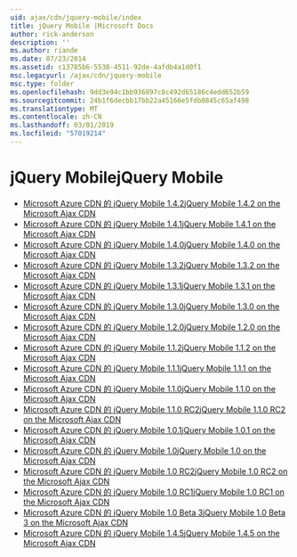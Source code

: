 ```yaml
---
uid: ajax/cdn/jquery-mobile/index
title: jQuery Mobile |Microsoft Docs
author: rick-anderson
description: ''
ms.author: riande
ms.date: 07/23/2014
ms.assetid: c13785b6-5538-4511-92de-4afdb4a1d0f1
msc.legacyurl: /ajax/cdn/jquery-mobile
msc.type: folder
ms.openlocfilehash: 9dd3e94c1bb936897c8c492d65186c4edd652b59
ms.sourcegitcommit: 24b1f6decbb17bb22a45166e5fdb0845c65af498
ms.translationtype: MT
ms.contentlocale: zh-CN
ms.lasthandoff: 03/01/2019
ms.locfileid: "57019214"
---
```

<a name="jquery-mobile"></a><span data-ttu-id="834a2-102">jQuery Mobile</span><span class="sxs-lookup"><span data-stu-id="834a2-102">jQuery Mobile</span></span>
====================
- [<span data-ttu-id="834a2-103">Microsoft Azure CDN 的 jQuery Mobile 1.4.2</span><span class="sxs-lookup"><span data-stu-id="834a2-103">jQuery Mobile 1.4.2 on the Microsoft Ajax CDN</span></span>](cdnjquerymobile142.md)
- [<span data-ttu-id="834a2-104">Microsoft Azure CDN 的 jQuery Mobile 1.4.1</span><span class="sxs-lookup"><span data-stu-id="834a2-104">jQuery Mobile 1.4.1 on the Microsoft Ajax CDN</span></span>](cdnjquerymobile141.md)
- [<span data-ttu-id="834a2-105">Microsoft Azure CDN 的 jQuery Mobile 1.4.0</span><span class="sxs-lookup"><span data-stu-id="834a2-105">jQuery Mobile 1.4.0 on the Microsoft Ajax CDN</span></span>](cdnjquerymobile140.md)
- [<span data-ttu-id="834a2-106">Microsoft Azure CDN 的 jQuery Mobile 1.3.2</span><span class="sxs-lookup"><span data-stu-id="834a2-106">jQuery Mobile 1.3.2 on the Microsoft Ajax CDN</span></span>](cdnjquerymobile132.md)
- [<span data-ttu-id="834a2-107">Microsoft Azure CDN 的 jQuery Mobile 1.3.1</span><span class="sxs-lookup"><span data-stu-id="834a2-107">jQuery Mobile 1.3.1 on the Microsoft Ajax CDN</span></span>](cdnjquerymobile131.md)
- [<span data-ttu-id="834a2-108">Microsoft Azure CDN 的 jQuery Mobile 1.3.0</span><span class="sxs-lookup"><span data-stu-id="834a2-108">jQuery Mobile 1.3.0 on the Microsoft Ajax CDN</span></span>](cdnjquerymobile130.md)
- [<span data-ttu-id="834a2-109">Microsoft Azure CDN 的 jQuery Mobile 1.2.0</span><span class="sxs-lookup"><span data-stu-id="834a2-109">jQuery Mobile 1.2.0 on the Microsoft Ajax CDN</span></span>](cdnjquerymobile120.md)
- [<span data-ttu-id="834a2-110">Microsoft Azure CDN 的 jQuery Mobile 1.1.2</span><span class="sxs-lookup"><span data-stu-id="834a2-110">jQuery Mobile 1.1.2 on the Microsoft Ajax CDN</span></span>](cdnjquerymobile112.md)
- [<span data-ttu-id="834a2-111">Microsoft Azure CDN 的 jQuery Mobile 1.1.1</span><span class="sxs-lookup"><span data-stu-id="834a2-111">jQuery Mobile 1.1.1 on the Microsoft Ajax CDN</span></span>](cdnjquerymobile111.md)
- [<span data-ttu-id="834a2-112">Microsoft Azure CDN 的 jQuery Mobile 1.1.0</span><span class="sxs-lookup"><span data-stu-id="834a2-112">jQuery Mobile 1.1.0 on the Microsoft Ajax CDN</span></span>](cdnjquerymobile110.md)
- [<span data-ttu-id="834a2-113">Microsoft Azure CDN 的 jQuery Mobile 1.1.0 RC2</span><span class="sxs-lookup"><span data-stu-id="834a2-113">jQuery Mobile 1.1.0 RC2 on the Microsoft Ajax CDN</span></span>](cdnjquerymobile110rc2.md)
- [<span data-ttu-id="834a2-114">Microsoft Azure CDN 的 jQuery Mobile 1.0.1</span><span class="sxs-lookup"><span data-stu-id="834a2-114">jQuery Mobile 1.0.1 on the Microsoft Ajax CDN</span></span>](cdnjquerymobile101.md)
- [<span data-ttu-id="834a2-115">Microsoft Azure CDN 的 jQuery Mobile 1.0</span><span class="sxs-lookup"><span data-stu-id="834a2-115">jQuery Mobile 1.0 on the Microsoft Ajax CDN</span></span>](cdnjquerymobile10.md)
- [<span data-ttu-id="834a2-116">Microsoft Azure CDN 的 jQuery Mobile 1.0 RC2</span><span class="sxs-lookup"><span data-stu-id="834a2-116">jQuery Mobile 1.0 RC2 on the Microsoft Ajax CDN</span></span>](cdnjquerymobile10rc2.md)
- [<span data-ttu-id="834a2-117">Microsoft Azure CDN 的 jQuery Mobile 1.0 RC1</span><span class="sxs-lookup"><span data-stu-id="834a2-117">jQuery Mobile 1.0 RC1 on the Microsoft Ajax CDN</span></span>](cdnjquerymobile10rc1.md)
- [<span data-ttu-id="834a2-118">Microsoft Azure CDN 的 jQuery Mobile 1.0 Beta 3</span><span class="sxs-lookup"><span data-stu-id="834a2-118">jQuery Mobile 1.0 Beta 3 on the Microsoft Ajax CDN</span></span>](cdnjquerymobile10b3.md)
- [<span data-ttu-id="834a2-119">Microsoft Azure CDN 的 jQuery Mobile 1.4.5</span><span class="sxs-lookup"><span data-stu-id="834a2-119">jQuery Mobile 1.4.5 on the Microsoft Ajax CDN</span></span>](cdnjquerymobile145.md)
